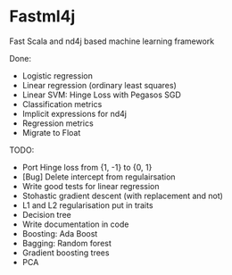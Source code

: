 # Fastml4j
Fast Scala and nd4j based machine learning framework

Done:
* Logistic regression
* Linear regression (ordinary least squares)
* Linear SVM: Hinge Loss with Pegasos SGD
* Classification metrics
* Implicit expressions for nd4j
* Regression metrics
* Migrate to Float 

TODO:

* Port Hinge loss from {1, -1} to {0, 1}
* [Bug] Delete intercept from regulairsation
* Write good tests for linear regression
* Stohastic gradient descent (with replacement and not)
* L1 and L2 regularisation put in traits
* Decision tree
* Write documentation in code
* Boosting: Ada Boost
* Bagging: Random forest
* Gradient boosting trees
* PCA
